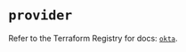 # `provider`

Refer to the Terraform Registry for docs: [`okta`](https://registry.terraform.io/providers/okta/okta/4.9.1/docs).
